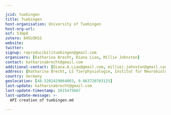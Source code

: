 ```yaml
---

jcid: tuebingen
title: Tuebingen
host-organisation: University of Tuebingen
host-org-url: 
osf: 53mp8
zotero: 6H5U3KSS
website: 
twitter: 
signup: reproducibilituebingen@gmail.com
organisers: [Katharina Brecht, Diana Liao, Millie Johnston]
contact: katharinabrecht@gmail.com
additional-contact: [Diana.A.Liao@gmail.com, milliej.johnston@gmail.com]
address: [Katharina Brecht, LS Tierphysiologie, Institut für Neurobiologie, Auf der Morgenstelle 28, 72076 Tübingen]
country: Germany
geolocation: [48.5202429064003, 9.063720703125]
last-update: katharinabrecht@gmail.com
last-update-timestamp: 1615475667
last-update-message: >-
  API creation of tuebingen.md

---
```



